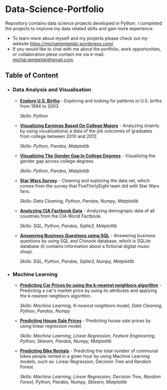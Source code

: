 # Data-Science-Portfolio
Repository contains data science projects developed in Python. I completed the projects to improve my data related skills and gain more experience. 
- To learn more about myself and my projects please check out my website https://michalrembelski.wordpress.com/.
- If you would like to chat with me about the portfolio, work opportunities, or collaboration plese contact me via e-mail: michal.rembelski@gmail.com.

## Table of Content
- ### Data Analysis and Visualisation
  - **[Explore U.S. Births](https://github.com/MichalRem/Data-Science-Portfolio/blob/master/Explore%20U.S.%20Births.ipynb)** - Exploring and looking for patterns in U.S. births from 1994 to 2003
  
    _Skills: Python_

  - **[Visualizing Earnings Based On College Majors](https://github.com/MichalRem/Data-Science-Portfolio/blob/master/Visualizing%20Earnings%20Based%20On%20College%20Majors.ipynb)** - Analyzing (mainly by using visualizations) a data of the job outcomes of graduates from college between 2010 and 2012. 
  
    _Skills: Python, Pandas, Matplotlib_
  
  - **[Visualizing The Gender Gap In College Degrees](https://github.com/MichalRem/Data-Science-Portfolio/blob/master/Visualizing%20The%20Gender%20Gap%20In%20College%20Degrees.ipynb)** - Visualizing the gender gap across college degrees. 
  
    _Skills: Python, Pandas, Matplotlib_
  
  - **[Star Wars Survey](https://github.com/MichalRem/Data-Science-Portfolio/blob/master/Star%20Wars%20Survey.ipynb)** - Cleaning and exploring the data set, which comes from the survey that FiveThirtyEight team did with Star Wars fans. 
  
    _Skills: Data Cleaning, Python, Pandas, Numpy, Matplotlib_
  
  - **[Analyzing CIA Factbook Data](https://github.com/MichalRem/Data-Science-Portfolio/blob/master/Analyzing%20CIA%20Factbook%20Data.ipynb)** - Analyzing demograpic data of all countries from the CIA World Factbook.
  
    _Skills: SQL, Python, Pandas, Sqlite3, Matplotlib_
  
  - **[Answering Business Questions using SQL](https://github.com/MichalRem/Data-Science-Portfolio/blob/master/Answering%20Business%20Questions%20using%20SQL.ipynb)** - Answering business questions by using SQL and Chinook database, which is SQLite database (it contains information about a fictional digital music shop).
  
    _Skills: SQL, Python, Pandas, Sqlite3, Numpy, Matplotlib_
    
- ### Machine Learning

  - **[Predicting Car Prices by using the k-nearest neighbors algorithm](https://github.com/MichalRem/Data-Science-Portfolio/blob/master/Predicting%20Car%20Prices.ipynb)** - Predicting a car's market price by using its attributes and applying the k-nearest neighbors algorithm.
  
    _Skills: Machine Learning, K-nearest neighbors model, Data Cleaning, Python, Pandas, Numpy_
  
  - **[Predicting House Sale Prices](https://github.com/MichalRem/Data-Science-Portfolio/blob/master/Predicting%20House%20Sale%20Prices.ipynb)** - Predicting house sale prices by using linear regression model.
  
    _Skills: Machine Learning, Linear Regression, Feature Engineering, Python, Sklearn, Pandas, Numpy, Matplotlib_
  
  - **[Predicting Bike Rentals](https://github.com/MichalRem/Data-Science-Portfolio/blob/master/Predicting%20Bike%20Rentals.ipynb)** - Predicting the total number of communal bikes people rented in a given hour by using Machine Learning models, such as: Linear Regression, Decision Tree and Random Forest.
  
    _Skills: Machine Learning, Linear Regression, Decision Tree, Random Forest, Python, Pandas, Numpy, Sklearn, Matplotlib_
